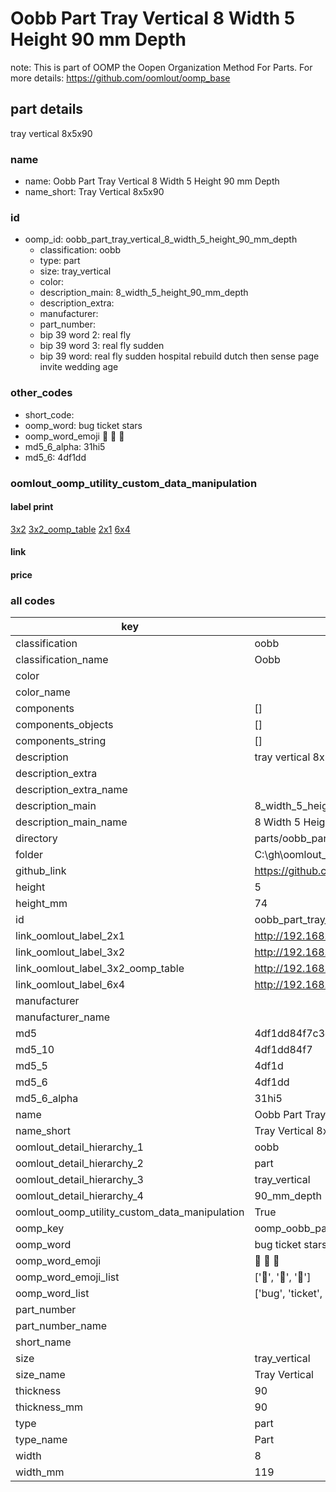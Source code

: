 # Oobb Part Tray Vertical 8 Width 5 Height 90 mm Depth  

note: This is part of OOMP the Oopen Organization Method For Parts. For more details: https://github.com/oomlout/oomp_base

##  part details
  



tray vertical 8x5x90



### name
* name: Oobb Part Tray Vertical 8 Width 5 Height 90 mm Depth
* name_short: Tray Vertical 8x5x90 
### id
* oomp_id: oobb_part_tray_vertical_8_width_5_height_90_mm_depth
  * classification: oobb
  * type: part
  * size: tray_vertical
  * color: 
  * description_main: 8_width_5_height_90_mm_depth
  * description_extra: 
  * manufacturer: 
  * part_number: 
  * bip 39 word 2: real fly
  * bip 39 word 3: real fly sudden
  * bip 39 word: real fly sudden hospital rebuild dutch then sense page invite wedding age

### other_codes
* short_code: 
* oomp_word: bug ticket stars
* oomp_word_emoji :bug: :ticket: :stars:
* md5_6_alpha: 31hi5
* md5_6: 4df1dd






### oomlout_oomp_utility_custom_data_manipulation
#### label print
[3x2](http://192.168.1.245:1112/?label=oomp%2031hi5)
[3x2_oomp_table](http://192.168.1.108:1112/?label=oomp%2031hi5)
[2x1](http://192.168.1.242:1112/?label=oomp%2031hi5)
[6x4](http://192.168.1.55:1112/?label=oomp%2031hi5)    

#### link

                              

#### price







### all codes 
| key | value |  
| --- | --- |  
| classification | oobb |  
| classification_name | Oobb |  
| color |  |  
| color_name |  |  
| components | [] |  
| components_objects | [] |  
| components_string | [] |  
| description | tray vertical 8x5x90 |  
| description_extra |  |  
| description_extra_name |  |  
| description_main | 8_width_5_height_90_mm_depth |  
| description_main_name | 8 Width 5 Height 90 mm Depth |  
| directory | parts/oobb_part_tray_vertical_8_width_5_height_90_mm_depth |  
| folder | C:\gh\oomlout_oobb_version_4_generated_parts\parts\oobb_part_tray_vertical_8_width_5_height_90_mm_depth |  
| github_link | https://github.com/oomlout/oomlout_oomp_part_src/tree/main/parts/oobb_part_tray_vertical_8_width_5_height_90_mm_depth |  
| height | 5 |  
| height_mm | 74 |  
| id | oobb_part_tray_vertical_8_width_5_height_90_mm_depth |  
| link_oomlout_label_2x1 | http://192.168.1.242:1112/?label=oomp%2031hi5 |  
| link_oomlout_label_3x2 | http://192.168.1.245:1112/?label=oomp%2031hi5 |  
| link_oomlout_label_3x2_oomp_table | http://192.168.1.108:1112/?label=oomp%2031hi5 |  
| link_oomlout_label_6x4 | http://192.168.1.55:1112/?label=oomp%2031hi5 |  
| manufacturer |  |  
| manufacturer_name |  |  
| md5 | 4df1dd84f7c3dc0511d9a6dfb1167d97 |  
| md5_10 | 4df1dd84f7 |  
| md5_5 | 4df1d |  
| md5_6 | 4df1dd |  
| md5_6_alpha | 31hi5 |  
| name | Oobb Part Tray Vertical 8 Width 5 Height 90 mm Depth |  
| name_short | Tray Vertical 8x5x90  |  
| oomlout_detail_hierarchy_1 | oobb |  
| oomlout_detail_hierarchy_2 | part |  
| oomlout_detail_hierarchy_3 | tray_vertical |  
| oomlout_detail_hierarchy_4 | 90_mm_depth |  
| oomlout_oomp_utility_custom_data_manipulation | True |  
| oomp_key | oomp_oobb_part_tray_vertical_8_width_5_height_90_mm_depth |  
| oomp_word | bug ticket stars |  
| oomp_word_emoji | :bug: :ticket: :stars: |  
| oomp_word_emoji_list | [':bug:', ':ticket:', ':stars:'] |  
| oomp_word_list | ['bug', 'ticket', 'stars'] |  
| part_number |  |  
| part_number_name |  |  
| short_name |  |  
| size | tray_vertical |  
| size_name | Tray Vertical |  
| thickness | 90 |  
| thickness_mm | 90 |  
| type | part |  
| type_name | Part |  
| width | 8 |  
| width_mm | 119 |  
